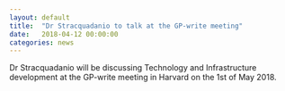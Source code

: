 ```yaml
---
layout: default
title:  "Dr Stracquadanio to talk at the GP-write meeting"
date:   2018-04-12 00:00:00
categories: news
---
```


Dr Stracquadanio will be discussing Technology and Infrastructure development at the GP-write meeting in Harvard on the 1st of May 2018.
